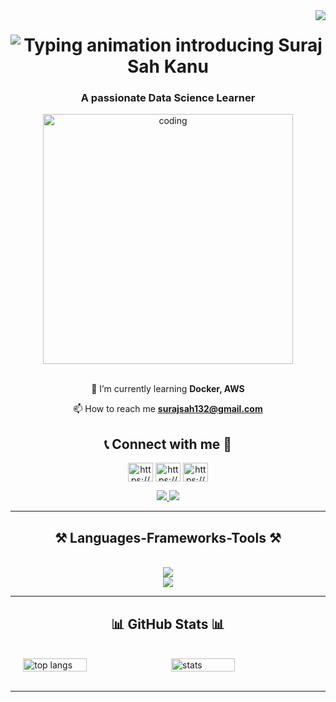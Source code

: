 <img align="right" src="https://visitor-badge.laobi.icu/badge?page_id=sahkanu34.sahkanu34" />

<h1 align="center">
    <img 
        src="https://readme-typing-svg.herokuapp.com/?font=Righteous&size=35&color=87CEEB&center=true&vCenter=true&width=500&height=70&duration=4000&lines=Hi+There!+👋;+I'm+Suraj+Sah+Kanu!" 
        alt="Typing animation introducing Suraj Sah Kanu" 
        style="display: block; margin: 0 auto;"
    />
</h1>

<h3 align="center">A passionate Data Science Learner</h3>

<div align="center">
    <img alt="coding" width="400" src="https://media2.giphy.com/media/v1.Y2lkPTc5MGI3NjExZjJsZHI1bXdpcXU1bTdiZ2R3aHJ0bmw3a21wZWZ3ZGp6ZTkwNWZrZiZlcD12MV9pbnRlcm5hbF9naWZfYnlfaWQmY3Q9Zw/qgQUggAC3Pfv687qPC/giphy.webp" />
</div>


<br/>

<div align="center">
 
 🌱 I’m currently learning **Docker, AWS**

 📫 How to reach me **surajsah132@gmail.com**

</div>

<h2 align="center">📞 Connect with me 🔗</h2> 
<p align="center">
<a href="https://www.linkedin.com/in/sahkanu34/" target="blank"><img align="center" src="https://raw.githubusercontent.com/rahuldkjain/github-profile-readme-generator/master/src/images/icons/Social/linked-in-alt.svg" alt="https://www.linkedin.com/in/sahkanu34/" height="30" width="40" /></a>
<a href="https://www.kaggle.com/surajsahkanu" target="blank"><img align="center" src="https://raw.githubusercontent.com/rahuldkjain/github-profile-readme-generator/master/src/images/icons/Social/kaggle.svg" alt="https://www.kaggle.com/surajsahkanu" height="30" width="40" /></a>
<a href="https://www.instagram.com/suraj_sah_kanu/" target="blank"><img align="center" src="https://raw.githubusercontent.com/rahuldkjain/github-profile-readme-generator/master/src/images/icons/Social/instagram.svg" alt="https://www.instagram.com/suraj_sah_kanu/" height="30" width="40" /></a>
</p>

<div align="center"> 
  <a href="mailto:surajsah132@gmail.com">
    <img src="https://img.shields.io/badge/Gmail-333333?style=for-the-badge&logo=gmail&logoColor=red" />
  </a>
  <a href="https://linktr.ee/sahkanu34" target="_blank">
     <img src="https://img.shields.io/badge/Portfolio-FF5722?style=for-the-badge&logo=todoist&logoColor=white" target="_blank" /> <!-- sqlite, safari, google-chrome are other good icon options -->
  </a>
</div>

<hr/>

<h2 align="center">⚒️ Languages-Frameworks-Tools ⚒️</h2>
<br/>
<div align="center">
    <img src="https://skillicons.dev/icons?i=aws,jenkins,kubernetes,docker,python,git,django,anaconda,sklearn,tensorflow,opencv,pycharm,vscode,&theme=light" /><br>
    <img src="https://skillicons.dev/icons?i=bash,c,cs,java,mysql,sqlite,postgres,flask,html,github,&theme=light" />
   
</div>

<hr/>
<h2 align="center">📊 GitHub Stats 📊</h2>
<br/>
<div style="display: flex; flex-wrap: wrap; justify-content: center; gap: 10px;">
    <img alt="top langs" width="45%" src="https://github-readme-stats.vercel.app/api/top-langs/?username=sahkanu34&show_icons=true&theme=dark&layout=compact" />
    <img alt="stats" width="45%" src="https://github-readme-stats.vercel.app/api?username=sahkanu34&show_icons=true&theme=dark&layout=compact" />
    

</div>
<br/>
<hr/>

